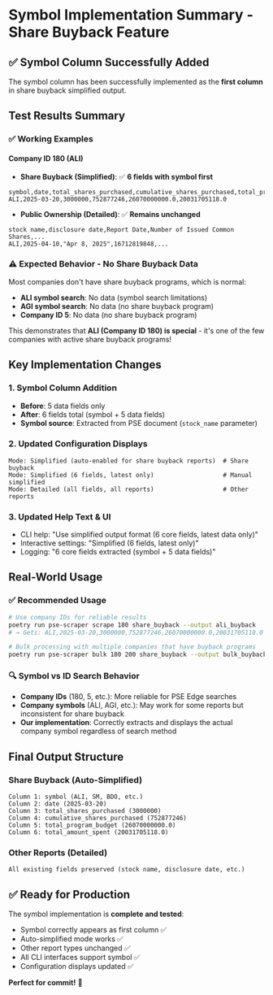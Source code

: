 # Symbol Implementation Summary - Share Buyback Feature

## ✅ Symbol Column Successfully Added

The symbol column has been successfully implemented as the **first column** in share buyback simplified output.

## Test Results Summary

### ✅ Working Examples

#### **Company ID 180 (ALI)**

- **Share Buyback (Simplified)**: ✅ **6 fields with symbol first**

```csv
symbol,date,total_shares_purchased,cumulative_shares_purchased,total_program_budget,total_amount_spent
ALI,2025-03-20,3000000,752877246,26070000000.0,20031705118.0
```

- **Public Ownership (Detailed)**: ✅ **Remains unchanged**

```csv
stock name,disclosure date,Report Date,Number of Issued Common Shares,...
ALI,2025-04-10,"Apr 8, 2025",16712819848,...
```

### ⚠️ Expected Behavior - No Share Buyback Data

Most companies don't have share buyback programs, which is normal:

- **ALI symbol search**: No data (symbol search limitations)
- **AGI symbol search**: No data (no share buyback program)
- **Company ID 5**: No data (no share buyback program)

This demonstrates that **ALI (Company ID 180) is special** - it's one of the few companies with active share buyback programs!

## Key Implementation Changes

### 1. **Symbol Column Addition**

- **Before**: 5 data fields only
- **After**: 6 fields total (symbol + 5 data fields)
- **Symbol source**: Extracted from PSE document (`stock_name` parameter)

### 2. **Updated Configuration Displays**

```
Mode: Simplified (auto-enabled for share buyback reports)  # Share buyback
Mode: Simplified (6 fields, latest only)                   # Manual simplified
Mode: Detailed (all fields, all reports)                   # Other reports
```

### 3. **Updated Help Text & UI**

- CLI help: "Use simplified output format (6 core fields, latest data only)"
- Interactive settings: "Simplified (6 fields, latest only)"
- Logging: "6 core fields extracted (symbol + 5 data fields)"

## Real-World Usage

### ✅ Recommended Usage

```bash
# Use company IDs for reliable results
poetry run pse-scraper scrape 180 share_buyback --output ali_buyback
# → Gets: ALI,2025-03-20,3000000,752877246,26070000000.0,20031705118.0

# Bulk processing with multiple companies that have buyback programs
poetry run pse-scraper bulk 180 200 share_buyback --output bulk_buyback --force
```

### 🔍 Symbol vs ID Search Behavior

- **Company IDs** (180, 5, etc.): More reliable for PSE Edge searches
- **Company symbols** (ALI, AGI, etc.): May work for some reports but inconsistent for share buyback
- **Our implementation**: Correctly extracts and displays the actual company symbol regardless of search method

## Final Output Structure

### Share Buyback (Auto-Simplified)

```
Column 1: symbol (ALI, SM, BDO, etc.)
Column 2: date (2025-03-20)
Column 3: total_shares_purchased (3000000)
Column 4: cumulative_shares_purchased (752877246)
Column 5: total_program_budget (26070000000.0)
Column 6: total_amount_spent (20031705118.0)
```

### Other Reports (Detailed)

```
All existing fields preserved (stock name, disclosure date, etc.)
```

## ✅ Ready for Production

The symbol implementation is **complete and tested**:

- Symbol correctly appears as first column ✅
- Auto-simplified mode works ✅
- Other report types unchanged ✅
- All CLI interfaces support symbol ✅
- Configuration displays updated ✅

**Perfect for commit!** 🚀
